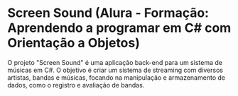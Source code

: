 # Screen Sound (Alura - Formação: Aprendendo a programar em C# com Orientação a Objetos)
O projeto "Screen Sound" é uma aplicação back-end para um sistema de músicas em C#. O objetivo é criar um sistema de streaming com diversos artistas, bandas e músicas, focando na manipulação e armazenamento de dados, como o registro e avaliação de bandas.
